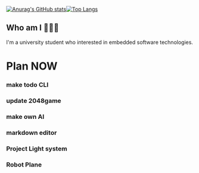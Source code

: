 [![Anurag's GitHub stats](https://github-readme-stats.vercel.app/api?username=HarryKito&theme=synthwave)](https://github.com/anuraghazra/github-readme-stats)[![Top Langs](https://github-readme-stats.vercel.app/api/top-langs/?username=HarryKito&layout=compact)](https://github.com/anuraghazra/github-readme-stats)
## Who am I 🤖🇰🇷
I'm a university student who interested in embedded software technologies.

# Plan NOW
### make todo CLI
### update 2048game
### make own AI
### markdown editor
### Project Light system
### Robot Plane
